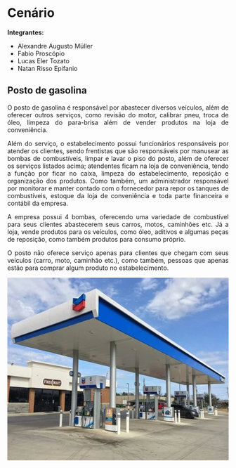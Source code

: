 # Cenário
**Integrantes:**
 - Alexandre Augusto Müller
 - Fabio Proscópio
 - Lucas Eler Tozato
 - Natan Risso Epifanio

## Posto de gasolina

<p align="justify">O posto de gasolina é responsável por abastecer diversos veículos, além de oferecer outros serviços, como revisão do motor, calibrar pneu, troca de óleo, limpeza do para-brisa além de vender produtos na loja de conveniência.</p>

<p align="justify">Além do serviço, o estabelecimento possui funcionários responsáveis por atender os clientes, sendo frentistas que são responsáveis por manusear as bombas de combustíveis, limpar e lavar o piso do posto, além de oferecer os serviços listados acima; atendentes ficam na loja de conveniência, tendo a função por ficar no caixa, limpeza do estabelecimento, reposição e organização dos produtos. Como também, um administrador responsável por monitorar e manter contado com o fornecedor para repor os tanques de combustíveis,  estoque da loja de conveniência e toda parte financeira e contábil da empresa.</p>

<p align="justify">A empresa possui 4 bombas, oferecendo uma variedade de combustível para seus clientes abastecerem seus carros, motos, caminhões etc. Já a loja, vende produtos para os veículos, como óleo, aditivos e algumas peças de reposição, como também produtos para consumo próprio.</p>

<p align="justify">O posto não oferece serviço apenas para clientes que chegam com seus veículos (carro, moto, caminhão etc.), como também, pessoas que apenas estão para comprar algum produto no estabelecimento.</p>

<p align="center"><img width="590px" height="416" src="https://github.com/AlexandreMuller/Design_e_Desenvolvimento_de_Banco_de_Dados_I/blob/master/Imagens/Posto%20de%20gasolina.webp"></p>
